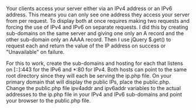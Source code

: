 Your clients access your server either via an IPv4 address or an IPv6 address.  This means you can only see one address they access your server from per request.  To display both at once requires making two requests and forcing the use of IPv4 and IPv6 on separate requests.  I did this by creating sub-domains on the same server and giving one only an A record and the other sub-domain only an AAAA record.  Then I use jQuery $.get() to request each and return the value of the IP address on success or "Unavailable" on failure.

For this to work, create the sub-domains and hosting for each that listens on [::]:443 for the IPv6 and *:80 for IPv4.  Both hosts can point to the same root directory since they will each be serving the ip.php file.  On your primary domain that will display the public IPs, place the public.php.  Change the public.php file ipv4addr and ipv6addr variables to the actual addresses to the ip.php file in your IPv4 and IPv6 sub-domains and point your browser to the public.php file.

